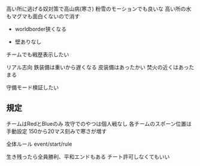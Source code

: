 高い所に逃げる奴対策で高山病(寒さ)
	粉雪のモーションでも良いな
	高い所の水もマグマも面白くないので消す

- worldborder狭くなる

- 壁ありなし

チームでも戦歴表示したい

リアル志向
鉄装備は重いから遅くなる
皮装備はあったかい
焚火の近くはあったまる

守備モード検証したい

## 規定
チームはRedとBlueのみ
攻守でのやつは個人戦なし
各チームのスポーン位置は手動設定
150から20マス刻みで寒さが増す

全体ルール
event/start/rule

生き残ったら全員勝利、平和エンドもある
チート許可しなくてもいい
